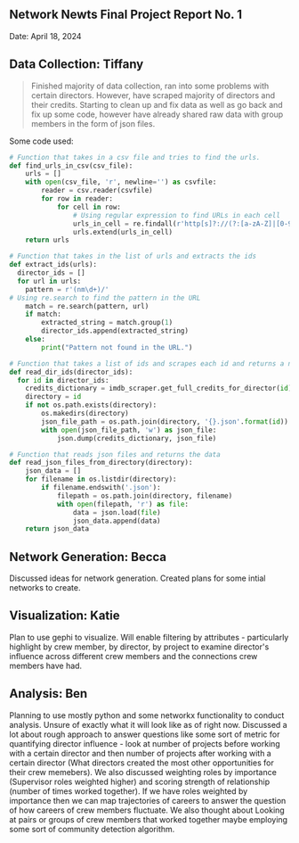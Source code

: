 ## Network Newts Final Project Report No. 1
Date: April 18, 2024

## Data Collection: Tiffany
> Finished majority of data collection, ran into some problems with certain directors. However, have scraped majority of directors and their credits. Starting to clean up and fix data as well as go back and fix up some code, however have already shared raw data with group members in the form of json files.

Some code used:
```python
# Function that takes in a csv file and tries to find the urls.
def find_urls_in_csv(csv_file):
    urls = []
    with open(csv_file, 'r', newline='') as csvfile:
        reader = csv.reader(csvfile)
        for row in reader:
            for cell in row:
                # Using regular expression to find URLs in each cell
                urls_in_cell = re.findall(r'http[s]?://(?:[a-zA-Z]|[0-9]|[$-_@.&+]|[!*\\(\\),]|(?:%[0-9a-fA-F][0-9a-fA-F]))+', cell)
                urls.extend(urls_in_cell)
    return urls

# Function that takes in the list of urls and extracts the ids
def extract_ids(urls):
  director_ids = []
  for url in urls:
    pattern = r'(nm\d+)/'
# Using re.search to find the pattern in the URL
    match = re.search(pattern, url)
    if match:
        extracted_string = match.group(1)
        director_ids.append(extracted_string)
    else:
        print("Pattern not found in the URL.")

# Function that takes a list of ids and scrapes each id and returns a new folder and a json file (this was used for the directors)
def read_dir_ids(director_ids):
  for id in director_ids:
    credits_dictionary = imdb_scraper.get_full_credits_for_director(id)
    directory = id
    if not os.path.exists(directory):
        os.makedirs(directory)
        json_file_path = os.path.join(directory, '{}.json'.format(id))
        with open(json_file_path, 'w') as json_file:
            json.dump(credits_dictionary, json_file)

# Function that reads json files and returns the data
def read_json_files_from_directory(directory):
    json_data = []
    for filename in os.listdir(directory):
        if filename.endswith('.json'):
            filepath = os.path.join(directory, filename)
            with open(filepath, 'r') as file:
                data = json.load(file)
                json_data.append(data)
    return json_data

```
## Network Generation: Becca
Discussed ideas for network generation. Created plans for some intial networks to create.

## Visualization: Katie
Plan to use gephi to visualize. Will enable filtering by attributes - particularly highlight by crew member, by director, by project to examine director's influence across different crew members and the connections crew members have had.

## Analysis: Ben
Planning to use mostly python and some networkx functionality to conduct analysis. Unsure of exactly what it will look like as of right now. Discussed a lot about rough approach to answer questions like some sort of metric for quantifying director influence - look at number of projects before working with a certain director and then number of projects after working with a certain director (What directors created the most other opportunities for their crew memebers). We also discussed weighting roles by importance (Supervisor roles weighted higher) and scoring strength of relationship (number of times worked together). If we have roles weighted by importance then we can map trajectories of careers to answer the question of how careers of crew members fluctuate. We also thought about Looking at pairs or groups of crew members that worked together maybe employing some sort of community detection algorithm.
